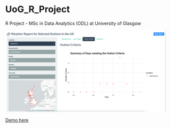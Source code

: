 # UoG_R_Project
 R Project - MSc in Data Analytics (ODL) at University of Glasgow

![](screenshot.png)

[Demo here](https://carlosyanezs.shinyapps.io/Weather_App_UoG/)
